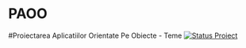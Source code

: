 # PAOO
#Proiectarea Aplicatiilor Orientate Pe Obiecte - Teme
[![Status Proiect](https://img.shields.io/badge/status-in%20progress-yellow.svg)]()
